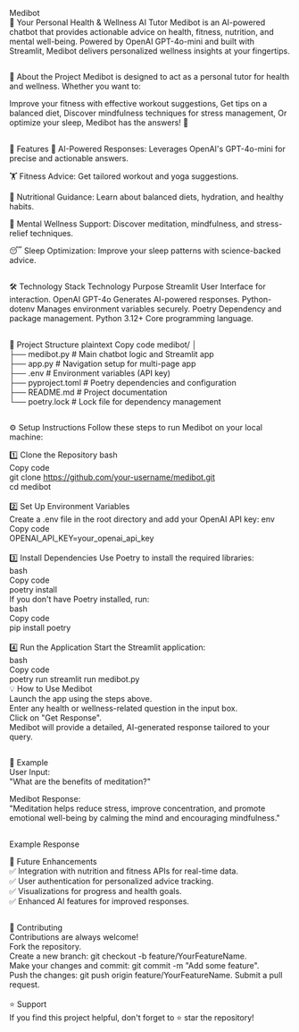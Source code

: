 Medibot <br>
🌟 Your Personal Health & Wellness AI Tutor
Medibot is an AI-powered chatbot that provides actionable advice on health, fitness, nutrition, and mental well-being. Powered by OpenAI GPT-4o-mini and built with Streamlit, Medibot delivers personalized wellness insights at your fingertips.
##
🚀 About the Project
Medibot is designed to act as a personal tutor for health and wellness. Whether you want to:

Improve your fitness with effective workout suggestions,
Get tips on a balanced diet,
Discover mindfulness techniques for stress management,
Or optimize your sleep,
Medibot has the answers! 🧠
##
🎯 Features
🧠 AI-Powered Responses:
Leverages OpenAI's GPT-4o-mini for precise and actionable answers.

🏋️ Fitness Advice:
Get tailored workout and yoga suggestions.

🥗 Nutritional Guidance:
Learn about balanced diets, hydration, and healthy habits.

🧘 Mental Wellness Support:
Discover meditation, mindfulness, and stress-relief techniques.

😴 Sleep Optimization:
Improve your sleep patterns with science-backed advice.
##
🛠️ Technology Stack
Technology	Purpose
Streamlit	User Interface for interaction.
OpenAI GPT-4o	Generates AI-powered responses.
Python-dotenv	Manages environment variables securely.
Poetry	Dependency and package management.
Python 3.12+	Core programming language.
##
📂 Project Structure
plaintext
Copy code
medibot/
│<br>
├── medibot.py           # Main chatbot logic and Streamlit app
<br>
├── app.py               # Navigation setup for multi-page app
<br>
├── .env                 # Environment variables (API key)
<br>
├── pyproject.toml       # Poetry dependencies and configuration
<br>
├── README.md            # Project documentation
<br>
└── poetry.lock          # Lock file for dependency management
##
⚙️ Setup Instructions
Follow these steps to run Medibot on your local machine:

1️⃣ Clone the Repository
bash <br>
Copy code <br>
git clone https://github.com/your-username/medibot.git<br>
cd medibot<br>
<br>
2️⃣ Set Up Environment Variables<br>
Create a .env file in the root directory and add your OpenAI API key:
env<br>
Copy code<br>
OPENAI_API_KEY=your_openai_api_key<br>
<br>
3️⃣ Install Dependencies
Use Poetry to install the required libraries:<br>
bash<br>
Copy code<br>
poetry install<br>
If you don't have Poetry installed, run:<br>
bash<br>
Copy code<br>
pip install poetry<br>
<br>
4️⃣ Run the Application
Start the Streamlit application:<br>
bash<br>
Copy code<br>
poetry run streamlit run medibot.py<br>
💡 How to Use Medibot<br>
Launch the app using the steps above.<br>
Enter any health or wellness-related question in the input box.<br>
Click on "Get Response".<br>
Medibot will provide a detailed, AI-generated response tailored to your query.<br>
##
📝 Example<br>
User Input:<br>
"What are the benefits of meditation?"<br>

Medibot Response:<br>
"Meditation helps reduce stress, improve concentration, and promote emotional well-being by calming the mind and encouraging mindfulness."<br>
##
Example Response

🔮 Future Enhancements<br>
✅ Integration with nutrition and fitness APIs for real-time data.<br>
✅ User authentication for personalized advice tracking.<br>
✅ Visualizations for progress and health goals.<br>
✅ Enhanced AI features for improved responses.<br>
##
🤝 Contributing<br>
Contributions are always welcome!<br>
Fork the repository.<br>
Create a new branch: git checkout -b feature/YourFeatureName.<br>
Make your changes and commit: git commit -m "Add some feature".<br>
Push the changes: git push origin feature/YourFeatureName.
Submit a pull request.<br><br>
⭐ Support<br>
If you find this project helpful, don't forget to ⭐ star the repository!
